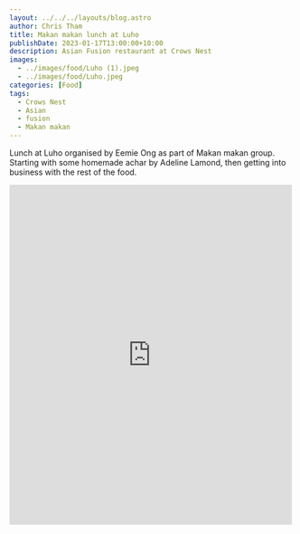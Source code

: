 ```yaml
---
layout: ../../../layouts/blog.astro
author: Chris Tham
title: Makan makan lunch at Luho
publishDate: 2023-01-17T13:00:00+10:00
description: Asian Fusion restaurant at Crows Nest
images:
  - ../images/food/Luho (1).jpeg
  - ../images/food/Luho.jpeg
categories: [Food]
tags:
  - Crows Nest
  - Asian
  - fusion
  - Makan makan
---
```


Lunch at Luho organised by Eemie Ong as part of Makan makan group. Starting with some homemade achar by Adeline Lamond, then getting into business with the rest of the food.

<iframe src="https://www.facebook.com/plugins/post.php?href=https%3A%2F%2Fwww.facebook.com%2Fchris1.tham%2Fposts%2Fpfbid02YDu7h9E7JdiEVsR5cE5acnpYv1SLnobyF3o2dvPD28zwh9tihg6ZkrjRznUbtRMWl&show_text=true&width=500" width="500" height="601" style="border:none;overflow:hidden" scrolling="no" frameborder="0" allowfullscreen="true" allow="autoplay; clipboard-write; encrypted-media; picture-in-picture; web-share"></iframe>
